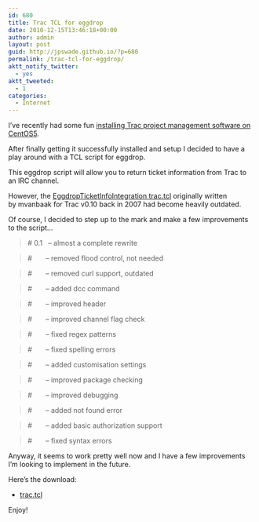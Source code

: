 ```yaml
---
id: 680
title: Trac TCL for eggdrop
date: 2010-12-15T13:46:18+00:00
author: admin
layout: post
guid: http://jpswade.github.io/?p=680
permalink: /trac-tcl-for-eggdrop/
aktt_notify_twitter:
  - yes
aktt_tweeted:
  - 1
categories:
  - Internet
---
```

<p class="lead">
  I&#8217;ve recently had some fun <a href="http://hm2k.googlecode.com/svn/trunk/code/shell/setup_trac.sh">installing Trac project management software on CentOS5</a>.
</p>

After finally getting it successfully installed and setup I decided to have a play around with a TCL script for eggdrop.

This eggdrop script will allow you to return ticket information from Trac to an IRC channel.
  
<!--more-->

However, the [EggdropTicketInfoIntegration trac.tcl](http://trac-hacks.org/wiki/EggdropTicketInfoIntegration) originally written by mvanbaak for Trac v0.10 back in 2007 had become heavily outdated.

Of course, I decided to step up to the mark and make a few improvements to the script&#8230;

> \# 0.1   &#8211; almost a complete rewrite
  
> \#       &#8211; removed flood control, not needed
  
> \#       &#8211; removed curl support, outdated
  
> \#       &#8211; added dcc command
  
> \#       &#8211; improved header
  
> \#       &#8211; improved channel flag check
  
> \#       &#8211; fixed regex patterns
  
> \#       &#8211; fixed spelling errors
  
> \#       &#8211; added customisation settings
  
> \#       &#8211; improved package checking
  
> \#       &#8211; improved debugging
  
> \#       &#8211; added not found error
  
> \#       &#8211; added basic authorization support
  
> \#       &#8211; fixed syntax errors

Anyway, it seems to work pretty well now and I have a few improvements I&#8217;m looking to implement in the future.

Here&#8217;s the download:

  * [trac.tcl](http://hm2k.googlecode.com/svn/trunk/code/tcl/trac.tcl)

Enjoy!